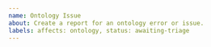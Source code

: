 ```yaml
---
name: Ontology Issue
about: Create a report for an ontology error or issue.
labels: affects: ontology, status: awaiting-triage
---
```

